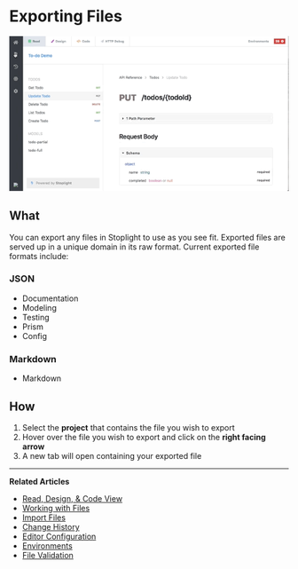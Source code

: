 # Exporting Files 

![Exporting Files](https://github.com/stoplightio/docs/blob/develop/assets/gifs/editor-export-files.gif?raw=true)

## What 

You can export any files in Stoplight to use as you see fit. Exported files are served up in a unique domain in its raw format. Current exported file formats include: 

### JSON
- Documentation 
- Modeling 
- Testing 
- Prism 
- Config

### Markdown  
- Markdown 

## How
1. Select the **project** that contains the file you wish to export 
2. Hover over the file you wish to export and click on the **right facing arrow**
3. A new tab will open containing your exported file 

---
**Related Articles**
- [Read, Design, & Code View](/platform/editor-basics/read-design-code-view)
- [Working with Files](/platform/editor-basics/working-with-files)
- [Import Files](/platform/editor-basics/import-files)
- [Change History](/platform/editor-basics/change-history)
- [Editor Configuration](/platform/editor-basics/editor-configuration)
- [Environments](/platform/editor-basics/environments)
- [File Validation](/platform/editor-basics/file-validation)
